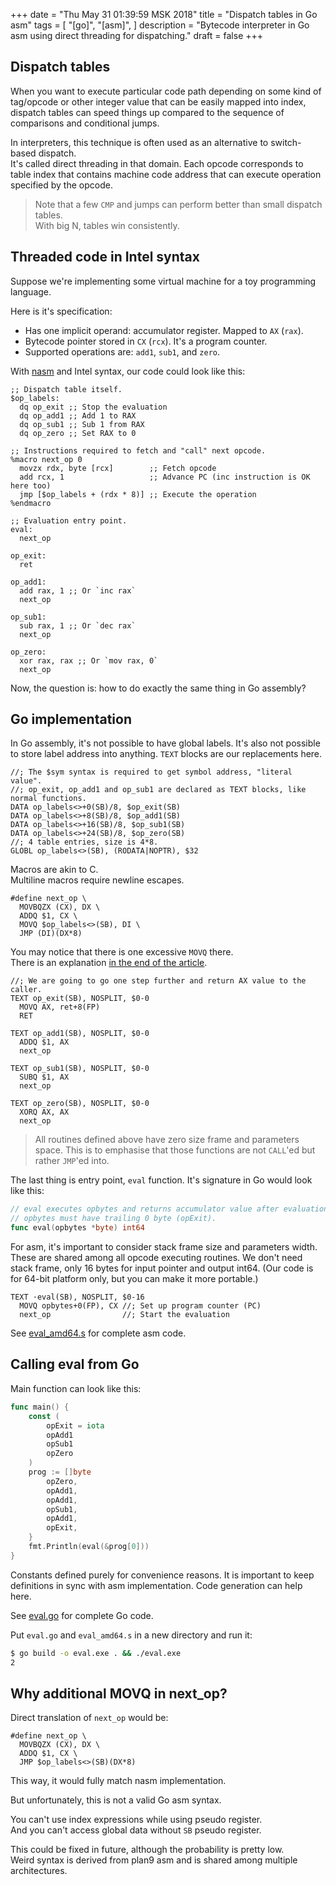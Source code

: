 +++
date = "Thu May 31 01:39:59 MSK 2018"
title = "Dispatch tables in Go asm"
tags = [
    "[go]",
    "[asm]",
]
description = "Bytecode interpreter in Go asm using direct threading for dispatching."
draft = false
+++

## Dispatch tables

When you want to execute particular code path depending on some kind
of tag/opcode or other integer value that can be easily mapped into index,
dispatch tables can speed things up compared to the sequence of
comparisons and conditional jumps.

In interpreters, this technique is often used as an alternative to switch-based dispatch.  
It's called direct threading in that domain. Each opcode corresponds to table index that contains machine
code address that can execute operation specified by the opcode.

> Note that a few `CMP` and jumps can perform better than small dispatch tables.  
> With big N, tables win consistently.

## Threaded code in Intel syntax

Suppose we're implementing some virtual machine for a toy programming language.

Here is it's specification:

* Has one implicit operand: accumulator register. Mapped to `AX` (`rax`).
* Bytecode pointer stored in `CX` (`rcx`). It's a program counter.
* Supported operations are: `add1`, `sub1`, and `zero`.

With [nasm](https://www.nasm.us/) and Intel syntax, our code could look like this:

```x86asm
;; Dispatch table itself.
$op_labels:
  dq op_exit ;; Stop the evaluation
  dq op_add1 ;; Add 1 to RAX
  dq op_sub1 ;; Sub 1 from RAX
  dq op_zero ;; Set RAX to 0

;; Instructions required to fetch and "call" next opcode.
%macro next_op 0
  movzx rdx, byte [rcx]        ;; Fetch opcode
  add rcx, 1                   ;; Advance PC (inc instruction is OK here too)
  jmp [$op_labels + (rdx * 8)] ;; Execute the operation
%endmacro

;; Evaluation entry point.
eval:
  next_op

op_exit:
  ret

op_add1:
  add rax, 1 ;; Or `inc rax`
  next_op

op_sub1:
  sub rax, 1 ;; Or `dec rax`
  next_op

op_zero:
  xor rax, rax ;; Or `mov rax, 0`
  next_op
```

Now, the question is: how to do exactly the same thing in Go assembly?

## Go implementation

In Go assembly, it's not possible to have global labels.
It's also not possible to store label address into anything.
`TEXT` blocks are our replacements here.

```x86asm
//; The $sym syntax is required to get symbol address, "literal value".
//; op_exit, op_add1 and op_sub1 are declared as TEXT blocks, like normal functions.
DATA op_labels<>+0(SB)/8, $op_exit(SB)
DATA op_labels<>+8(SB)/8, $op_add1(SB)
DATA op_labels<>+16(SB)/8, $op_sub1(SB)
DATA op_labels<>+24(SB)/8, $op_zero(SB)
//; 4 table entries, size is 4*8.
GLOBL op_labels<>(SB), (RODATA|NOPTR), $32
```

Macros are akin to C.  
Multiline macros require newline escapes.

```x86asm
#define next_op \
  MOVBQZX (CX), DX \
  ADDQ $1, CX \
  MOVQ $op_labels<>(SB), DI \
  JMP (DI)(DX*8)
```

You may notice that there is one excessive `MOVQ` there.  
There is an explanation [in the end of the article](#why-additional-movq-in-next-op).

```x86asm
//; We are going to go one step further and return AX value to the caller.
TEXT op_exit(SB), NOSPLIT, $0-0
  MOVQ AX, ret+8(FP)
  RET

TEXT op_add1(SB), NOSPLIT, $0-0
  ADDQ $1, AX
  next_op

TEXT op_sub1(SB), NOSPLIT, $0-0
  SUBQ $1, AX
  next_op

TEXT op_zero(SB), NOSPLIT, $0-0
  XORQ AX, AX
  next_op
```

> All routines defined above have zero size frame and parameters space.
> This is to emphasise that those functions are not `CALL`'ed but rather `JMP`'ed into.

The last thing is entry point, `eval` function.
It's signature in Go would look like this:

```go
// eval executes opbytes and returns accumulator value after evaluation ends.
// opbytes must have trailing 0 byte (opExit).
func eval(opbytes *byte) int64
```

For asm, it's important to consider stack frame size and parameters width.
These are shared among all opcode executing routines.
We don't need stack frame, only 16 bytes for input pointer and output int64.
(Our code is for 64-bit platform only, but you can make it more portable.)

```x86asm
TEXT ·eval(SB), NOSPLIT, $0-16
  MOVQ opbytes+0(FP), CX //; Set up program counter (PC)
  next_op                //; Start the evaluation
```

See [eval_amd64.s](/blog/code/eval_amd64.s) for complete asm code.

## Calling eval from Go

Main function can look like this:

```go
func main() {
	const (
		opExit = iota
		opAdd1
		opSub1
		opZero
	)
	prog := []byte
		opZero,
		opAdd1,
		opAdd1,
		opSub1,
		opAdd1,
		opExit,
	}
	fmt.Println(eval(&prog[0]))
}
```

Constants defined purely for convenience reasons.
It is important to keep definitions in sync with asm implementation.
Code generation can help here.

See [eval.go](/blog/code/eval.go) for complete Go code.

Put `eval.go` and `eval_amd64.s` in a new directory and run it:

```bash
$ go build -o eval.exe . && ./eval.exe
2
```

## Why additional MOVQ in next_op?

Direct translation of `next_op` would be:

```x86asm
#define next_op \
  MOVBQZX (CX), DX \
  ADDQ $1, CX \
  JMP $op_labels<>(SB)(DX*8)
```

This way, it would fully match nasm implementation.

But unfortunately, this is not a valid Go asm syntax.

You can't use index expressions while using pseudo register.  
And you can't access global data without `SB` pseudo register.

This could be fixed in future, although the probability is pretty low.  
Weird syntax is derived from plan9 asm and is shared among multiple architectures.
